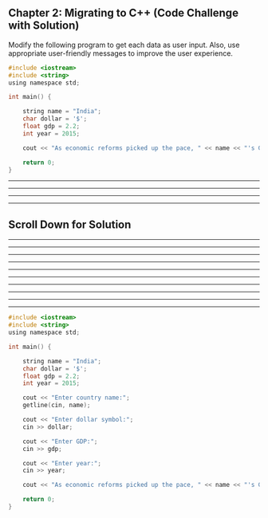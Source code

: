 ## Chapter 2: Migrating to C++ (Code Challenge with Solution) 

Modify the following program to get each data as user input. Also, use appropriate user-friendly messages to improve the user experience.  

```C
#include <iostream>
#include <string>
using namespace std;

int main() {

	string name = "India";
	char dollar = '$';
	float gdp = 2.2;
	int year = 2015;

	cout << "As economic reforms picked up the pace, " << name << "'s GDP grew five-fold to reach US" << dollar << gdp <<" trillion in " << year << " (as per IMF estimates).";

	return 0;
}

```

----
----
----
----
## Scroll Down for Solution 
----
----
----
----
----
----
----
----
----
----

```C
#include <iostream>
#include <string>
using namespace std;

int main() {

	string name = "India";
	char dollar = '$';
	float gdp = 2.2;
	int year = 2015;

	cout << "Enter country name:";
	getline(cin, name);

	cout << "Enter dollar symbol:";
	cin >> dollar;

	cout << "Enter GDP:";
	cin >> gdp;

	cout << "Enter year:";
	cin >> year;

	cout << "As economic reforms picked up the pace, " << name << "'s GDP grew five-fold to reach US" << dollar << gdp <<" trillion in " << year << " (as per IMF estimates).";

	return 0;
}
```
